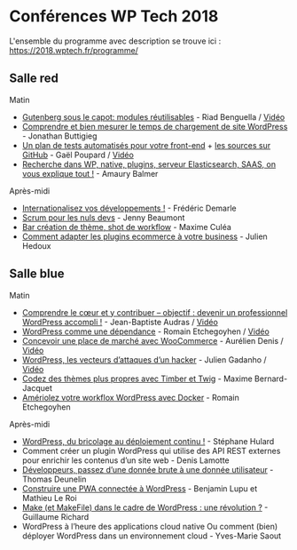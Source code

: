 # Conférences WP Tech 2018
L'ensemble du programme avec description se trouve ici : https://2018.wptech.fr/programme/

## Salle red
Matin
* [Gutenberg sous le capot: modules réutilisables](https://www.slideshare.net/riadbenguella/gutenberg-sous-le-capot-modules-rutilisables) - Riad Benguella / [Vidéo](https://www.youtube.com/watch?v=GKKAzXF7blE)
* [Comprendre et bien mesurer le temps de chargement de site WordPress](http://slides.com/jonathanbuttigieg/comprendre-et-bien-mesurer-le-temps-de-chargement-de-son-site-wordpress) - Jonathan Buttigieg
* [Un plan de tests automatisés pour votre front-end](https://www.ffoodd.fr/wp-tech.2018/) + [les sources sur GitHub](https://github.com/ffoodd/Talks/tree/bfdad0f678daf814d901c5499df395433a594c64/wp-tech.2018) - Gaël Poupard / [Vidéo](https://www.youtube.com/watch?v=JD1nrs2yH88)
* [Recherche dans WP, native, plugins, serveur Elasticsearch, SAAS, on vous explique tout !](https://speakerdeck.com/herewithme/recherche-dans-wp-native-plugins-serveur-elasticsearch-saas-on-vous-explique-tout) - Amaury Balmer

Après-midi
* [Internationalisez vos développements !](https://www.slideshare.net/FrdricDemarle/internationalisez-vos-dveloppements-wp-tech-2018) - Frédéric Demarle
* [Scrum pour les nuls devs](https://www.slideshare.net/jennybeaumont/scrum-pour-les-nuls-devs) - Jenny Beaumont
* [Bar création de thème, shot de workflow](http://slides.com/maximeculea/wp-tech-2018-shot-de-workflow) - Maxime Culéa
* [Comment adapter les plugins ecommerce à votre business](https://fr.slideshare.net/julienHEDOUX/comment-adapter-les-plugins-ecommerce-votre-business-wptech-2018-95366571) -  Julien Hedoux

## Salle blue
Matin
* [Comprendre le cœur et y contribuer – objectif : devenir un professionnel WordPress accompli !](https://jeanbaptisteaudras.com/portfolio/conference-au-wp-tech-2018-a-lyon-comprendre-le-coeur-wordpress-et-y-contribuer/) - Jean-Baptiste Audras / [Vidéo](https://www.youtube.com/watch?v=ZZgC4r2p8xQ)
* [WordPress comme une dépendance](https://docs.google.com/presentation/d/1x4IG4VZDbc8A1B1kKqX8wiWiSb11R1jESr0PqXZB2us/edit) - Romain Etchegoyhen / [Vidéo](https://www.youtube.com/watch?v=pjDanRbOnYs)
* [Concevoir une place de marché avec WooCommerce](https://wpchannel.com/woocommerce/tutoriels-woocommerce/concevoir-marketplace-woocommerce/) - Aurélien Denis / [Vidéo](https://www.youtube.com/watch?v=cvNbv1YdRiI)
* [WordPress, les vecteurs d’attaques d’un hacker](https://www.slideshare.net/JulienGadanho1/wordpress-les-vecteurs-dattaques-dun-hacker-wptech-2018) - Julien Gadanho / [Vidéo](https://www.youtube.com/watch?v=afFEz7LgD8Y)
* [Codez des thèmes plus propres avec Timber et Twig](https://docs.google.com/presentation/d/14Yy7DhuvNkfonlfI3W-52JuWU6yzF78NebXfB-W3Dhs/edit) - Maxime Bernard-Jacquet
* [Amériolez votre workflox WordPress avec Docker](https://docs.google.com/presentation/d/1a11qkmmL964Zo9F4CKvIDp47LL7AlEYHzT5wArlpM2w/edit#slide=id.g3919ec3e9e_0_0) - Romain Etchegoyhen

Après-midi
* [WordPress, du bricolage au déploiement continu !](https://speakerdeck.com/shulard/wordpress-du-bricolage-au-deploiement-continue) - Stéphane Hulard
* Comment créer un plugin WordPress qui utilise des API REST externes pour enrichir les contenus d’un site web - Denis Lamotte
* [Développeurs, passez d’une donnée brute à une donnée utilisateur](https://www.slideshare.net/ThomasDENEULIN/passez-dune-donne-brute-une-donne-utilisateur) - Thomas Deunelin
* [Construire une PWA connectée à WordPress](https://www.slideshare.net/blupu/construire-une-pwa-connecte-wordpress) - Benjamin Lupu et Mathieu Le Roi
* [Make (et MakeFile) dans le cadre de WordPress : une révolution ?](https://www.slideshare.net/scaythe/make-et-make-file-dans-le-cadre-de-wordpress) - Guillaume Richard
* WordPress à l’heure des applications cloud native Ou comment (bien) déployer WordPress dans un environnement cloud - Yves-Marie Saout
